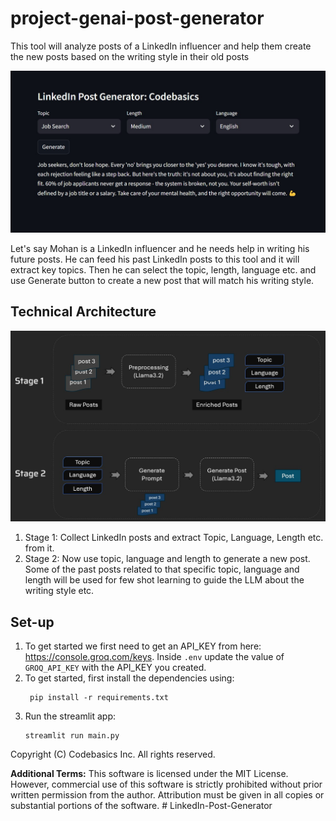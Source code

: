 # project-genai-post-generator
This tool will analyze posts of a LinkedIn influencer and help them create the new posts based on the writing style in their old posts  

<img src="resources/tool.jpg"/>

Let's say Mohan is a LinkedIn influencer and he needs help in writing his future posts. He can feed his past LinkedIn posts to this tool and it will extract key topics. Then he can select the topic, length, language etc. and use Generate button to create a new post that will match his writing style. 

## Technical Architecture
<img src="resources/architecture.jpg"/>

1. Stage 1: Collect LinkedIn posts and extract Topic, Language, Length etc. from it.
1. Stage 2: Now use topic, language and length to generate a new post. Some of the past posts related to that specific topic, language and length will be used for few shot learning to guide the LLM about the writing style etc.

## Set-up
1. To get started we first need to get an API_KEY from here: https://console.groq.com/keys. Inside `.env` update the value of `GROQ_API_KEY` with the API_KEY you created. 
2. To get started, first install the dependencies using:
    ```commandline
     pip install -r requirements.txt
    ```
3. Run the streamlit app:
   ```commandline
   streamlit run main.py
   ```
Copyright (C) Codebasics Inc. All rights reserved.


**Additional Terms:**
This software is licensed under the MIT License. However, commercial use of this software is strictly prohibited without prior written permission from the author. Attribution must be given in all copies or substantial portions of the software.
#   L i n k e d I n - P o s t - G e n e r a t o r 
 
 